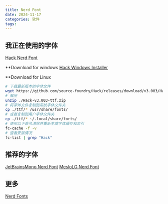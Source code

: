```yaml
---
title: Nerd Font
date: 2024-11-17
categories: 软件
tags:
---
```

## 我正在使用的字体
[Hack Nerd Font](https://www.programmingfonts.org/#hack)

**Download for windows
[Hack Windows Installer](https://github.com/source-foundry/Hack-windows-installer/releases/latest)

**Download for Linux
```zsh
# 下载最新版本的字体文件
wget https://github.com/source-foundry/Hack/releases/download/v3.003/Hack-v3.003-ttf.zip
# 解压
unzip ./Hack-v3.003-ttf.zip
# 将字体文件复制到系统字体文件夹
cp ./ttf/* /usr/share/fonts/
# 或者复制到用户字体文件夹
cp ./ttf/* ~/.local/share/forts/
# 使用以下命令清除并重新生成字体缓存和索引
fc-cache -f -v
# 查看安装情况
fc-list | grep "Hack"
```

## 推荐的字体
[JetBrainsMono Nerd Font](https://www.programmingfonts.org/#jetbrainsmono)
[MesloLG Nerd Font](https://www.programmingfonts.org/#meslo)

## 更多
[Nerd Fonts](https://www.nerdfonts.com/font-downloads)
